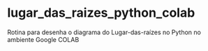# lugar_das_raizes_python_colab
Rotina para desenha o diagrama do Lugar-das-raízes no Python no ambiente Google COLAB
